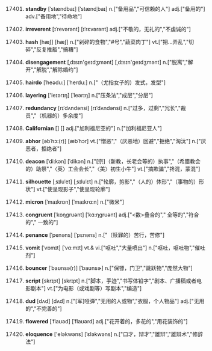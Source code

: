 17401. **standby**
[ˈstændbaɪ]  [ˈstændˌbaɪ]
n.["备用品","可信赖的人"]  adj.["备用的"]  adv.["备用地","待命地"]  

17402. **irreverent**
[ɪˈrevərənt]  [ɪˈrɛvərənt]
adj.["不敬的，无礼的","不虔诚的"]  

17403. **hash**
[hæʃ]  [hæʃ]
n.["剁碎的食物","#号","蔬菜肉丁"]  vt.["把…弄乱","切碎","反复推敲","搞糟"]  

17404. **disengagement**
[ˌdɪsɪn'ɡeɪdʒmənt]  [ˌdɪsɪn'ɡeɪdʒmənt]
n.["脱离","解开","解脱","解除婚约"]  

17405. **hairdo**
[ˈheədu:]  [ˈherdu:]
n.["（尤指女子的）发式，发型"]  

17406. **layering**
['leɪərɪŋ]  [ˈleərɪŋ]
n.["压条法","成层","分层"]  

17407. **redundancy**
[rɪˈdʌndənsi]  [rɪˈdʌndənsi]
n.["过多，过剩","冗长","裁员","（机器的）多余度"]  

17408. **Californian**
[]  []
adj.["加利福尼亚的"]  n.["加利福尼亚人"]  

17409. **abhor**
[əbˈhɔ:(r)]  [æbˈhɔr]
vt.["憎恶","（厌恶地）回避","拒绝","淘汰"]  n.["厌恶者，拒绝者"]  

17410. **deacon**
[ˈdi:kən]  [ˈdikən]
n.["[宗]（新教，长老会等的）执事","（希腊教会的）助祭","〈英〉工会会长","〈美〉初生小牛"]  vt.["搞欺骗","搀混，蒙混"]  

17411. **silhouette**
[ˌsɪluˈet]  [ˌsɪluˈɛt]
n.["轮廓，剪影","（人的）体形","（事物的）形状"]  vt.["使呈现影子","使呈现轮廓"]  

17412. **micron**
[ˈmaɪkrɒn]  [ˈmaɪkrɑ:n]
n.["微米"]  

17413. **congruent**
[ˈkɒŋgruənt]  [ˈkɑ:ŋgruənt]
adj.["<数>叠合的"," 全等的","符合的"," 一致的"]  

17414. **penance**
[ˈpenəns]  [ˈpɛnəns]
n.["（赎罪的）苦行，苦修"]  

17415. **vomit**
[ˈvɒmɪt]  [ˈvɑ:mɪt]
vt.& vi.["呕吐","大量喷出"]  n.["呕吐，呕吐物","催吐剂"]  

17416. **bouncer**
[ˈbaʊnsə(r)]  [ˈbaʊnsɚ]
n.["保镖，门卫","跳跃物","庞然大物"]  

17417. **script**
[skrɪpt]  [skrɪpt]
n.["脚本，手迹","书写体铅字","剧本、广播稿或者电影剧本"]  vt.["为电影（或戏剧等）写剧本","编造"]  

17418. **dud**
[dʌd]  [dʌd]
n.["[军]哑弹","无用的人或物","衣服，个人物品"]  adj.["无用的","不完善的"]  

17419. **flowered**
[ˈflaʊəd]  [ˈflaʊərd]
adj.["花开着的，多花的","用花装饰的"]  

17420. **eloquence**
['eləkwəns]  [ˈɛləkwəns]
n.["口才，辩才","雄辩","雄辩术","修辞法"]  

